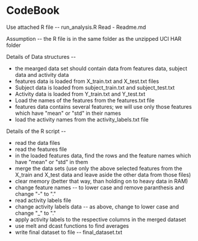 CodeBook
==================

Use attached R file -- run_analysis.R
Read - Readme.md

Assumption -- the R file is in the same folder as the unzipped UCI HAR folder

Details of Data structures --
* the mearged data set should contain data from features data, subject data and activity data
* features data is loaded from X_train.txt and X_test.txt files
* Subject data is loaded from subject_train.txt and subject_test.txt
* Activity data is loaded from Y_train.txt and Y_test.txt
* Load the names of the features from the features.txt file
* features data contains several features; we will use only those features which have "mean" or "std" in their names
* load the activity names from the activity_labels.txt file


Details of the R script --

* read the data files
* read the features file
* in the loaded features data, find the rows and the feature names which have "mean" or "std" in them
* merge the data sets (use only the above selected features from the X_train and X_test data and leave aside the other data from those files)
* clear memory (better that way, than holding on to heavy data in RAM)
* change feature names -- to lower case and remove paranthesis and change "-" to "."
* read activity labels file
* change activity labels data -- as above, change to lower case and change "_" to "."
* apply activity labels to the respective columns in the merged dataset
* use melt and dcast functions to find averages
* write final dataset to file -- final_dataset.txt


